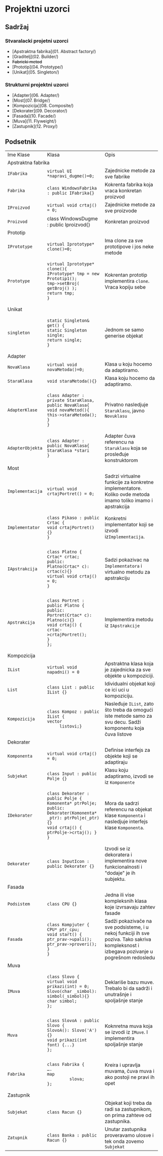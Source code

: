 # Projektni uzorci

## Sadržaj

### Stvaralacki projetni uzorci

* [Apstraktna fabrika](01. Abstract factory/)
* [Graditelj](02. Builder/)
* ~~Fabricki metod~~
* [Prototip](04. Prototype/)
* [Unikat](05. Singleton/)

### Strukturni projektni uzorci

* [Adapter](06. Adapter/)
* [Most](07. Bridge/)
* [Kompozicija](08. Composite/)
* [Dekorater](09. Decorator/)
* [Fasada](10. Facade/)
* [Muva](11. Flyweight/)
* [Zastupnik](12. Proxy/)


## Podsetnik


<table >
<tr>
<td>Ime Klase</td>
<td>Klasa</td>
<td>Opis</td>
</tr>
<tr>
<td colspan='3'>Apstraktna fabrika</td>
</tr>
<tr>
<td><code>IFabrika</code></td>
<td><code>virtual UI *napravi_dugme()=0;</code></td>
<td>Zajednicke metode za sve fabrike</td>
</tr>
<tr>
<td><code>Fabrika</code></td>
<td><code>class WindowsFabrika : public IFabrika{}</code></td>
<td>Kokrenta fabrika koja vraca konkretan proizvod</td>
</tr>
<tr>
<td><code>IProizvod</code></td>
<td><code>virtual void crtaj() = 0;</code></td>
<td>Zajednicke metode za sve proizvode</td>
</tr>
<tr>
<td><code>Proizvod</code></td>
<td>class WindowsDugme : public Iproizvod{}</td>
<td>Konkretan proizvod</td>
</tr>
<tr>
<td colspan='3'>Prototip</td>
</tr>
<tr>
<td><code>IPrototype</code></td>
<td><code>virtual Iprototype* clone()=0;</code></td>
<td>Ima clone za sve prototipove i jos neke metode</td>
</tr>
<tr>
<td><code>Prototype</code></td>
<td><pre><code>virtual Iprototype* clone(){
IPrototype* tmp = new Prototip1();
tmp->setBroj( getBroj() );
return tmp;
}</code></pre></td>
<td>Kokrentan prototip implementira <code>clone</code>. Vraca kopiju sebe</td>
</tr>
<tr>
<td colspan='3'>Unikat</td>
</tr>
<tr>
<td><code>singleton</code></td>
<td><pre><code>static Singleton& get() {
static Singleton single;
return single;
}</code></pre></td>
<td>Jednom se samo generise objekat</td>
</tr>
<tr>
<td colspan='3'>Adapter</td>
</tr>
<tr>
<td><code>NovaKlasa</code></td>
<td><code>virtual void novaMetoda()=0;</code></td>
<td>Klasa u koju hocemo da adaptiramo.</td>
</tr>
<tr>
<td><code>StaraKlasa</code></td>
<td><code>void staraMetoda(){}</code></td>
<td>Klasa koju hocemo da adaptiramo.</td>
</tr>
<tr>
<td><code>AdapterKlase</code></td>
<td><pre><code>class Adapter : private StaraKlasa, public NovaKlasa{
void novaMetod(){
this->staraMetoda();
}
}</code></pre></td>
<td>Privatno nasledjuje <code>Staruklasu</code>, javno <code>Novuklasu</code></td>
</tr>
<tr>
<td><code>AdapterObjekta</code></td>
<td><pre><code>class Adapter : public NovaKlasa{
StaraKlasa *stari
}</code></pre></td>
<td>Adapter čuva referencu na <code>Staruklasu</code> koja se prosleđuje konstruktorom</td>
</tr>
<tr>
<td colspan='3'>Most</td>
</tr>
<tr>
<td><code>Implementacija</code></td>
<td><code>virtual void crtajPortret() = 0;</code></td>
<td>Sadrzi virtualne funkcije za konkretne implementatore. Koliko ovde metoda imamo toliko imamo i apstrakcija</td>
</tr>
<tr>
<td><code>Implementator</code></td>
<td><pre><code>class Pikaso : public Crtac {
void crtajPortret() {}
}</code></pre></td>
<td>Konkretni implementator koji se izvodi iz<code>Implementacija</code>.</td>
</tr>
<tr>
<td><code>IApstrakcija</code></td>
<td><pre><code>class Platno {
Crtac* crtac;
public:
Platno(Crtac* c): crtac(c){}
virtual void crtaj() = 0;
}</code></pre></td>
<td>Sadzi pokazivac na <code>Implementatora</code> i virtualno metodu za apstrakciju</td>
</tr>
<tr>
<td><code>Apstrakcija</code></td>
<td><pre><code>class Portret : public Platno {
public:
Portret(Crtac* c): Platno(c){}
void crtaj() {
crtac->crtajPortret();
}
};</code></pre></td>
<td>Implementira metodu iz <code>IApstrakcije</code></td>
</tr>
<tr>
<td colspan='3'>Kompozicija</td>
</tr>
<tr>
<td><code>IList</code></td>
<td><code>virtual void napadni() = 0</code></td>
<td>Apstraktna klasa koja je zajednicka za sve objekte u kompoziciji.</td>
</tr>
<tr>
<td><code>List</code></td>
<td><code>class List : public IList {}</code></td>
<td>Idividualni objekat koji ce ici uci u kompoziciju.</td>
</tr>
<tr>
<td><code>Kompozicija</code></td>
<td><pre><code>class Kompoz : public IList {
vector
	<IList*> listovi;}</code></pre>
	</td>
	<td>Nasleđuje <code>IList</code>, zato što treba da omogući iste metode samo za svu decu. Sadži komponentu koja čuva listove</td>
</tr>
<tr>
	<td colspan='3'>Dekorater</td>
</tr>
<tr>
	<td><code>Komponenta</code></td>
	<td><code>virtual void crtaj() = 0;</code></td>
	<td>Definise interfejs za objekte koji se adaptiraju</td>
</tr>
<tr>
	<td><code>Subjekat</code></td>
	<td><code>class Input : public Polje {}</code></td>
	<td>Klasu koju adaptiramo, izvodi se iz <code>Komponente</code></td>
</tr>
<tr>
	<td><code>IDekorater</code></td>
	<td><pre><code>class Dekorater : public Polje {
Komonenta* ptrPolje;
public:
Dekorater(Komonenta* _ptr): ptrPolje(_ptr){}
void crtaj() { ptrPolje->crtaj(); }
}</code></pre></td>
	<td>Mora da sadrzi referencu na objekat klase <code>Komponenta</code> i nasledjuje interfejs klase <code>Komponenta</code>.</td>
</tr>
<tr>
	<td><code>Dekorater</code></td>
	<td><code>class InputIcon : public Dekorater {}</code></td>
	<td>Izvodi se iz dekoratera i implementira nove funkcionalnosti i "dodaje" je ih subjektu.</td>
</tr>
<tr>
	<td colspan='3'>Fasada</td>
</tr>
<tr>
	<td><code>Podsistem</code></td>
	<td><code>class CPU {}</code></td>
	<td>Jedna ili vise kompleksnih klasa koje izvrsavaju zahtev fasade</td>
</tr>
<tr>
	<td><code>Fasada</code></td>
	<td><pre><code>class Kompjuter {
CPU* ptr_cpu;
void start() {
ptr_prav->upali();
ptr_prav->proveri();
}
}</code></pre></td>
	<td>Sadži pokazivače na sve podsisteme, i u nekoj funkciji ih sve poziva. Tako sakriva kompleksnost i izbegava pozivanje u pogrešnom redosledu</td>
</tr>
<tr>
	<td colspan='3'>Muva</td>
</tr>
<tr>
	<td><code>IMuva</code></td>
	<td><pre><code>class Slovo {
virtual void prikazi(int) = 0;
Slovo(char _simbol): simbol(_simbol){}
char simbol;
};</code></pre></td>
	<td>Deklariše bazu muve. Trebalo bi da sadrži i unutrašnje i spoljašnje stanje</td>
</tr>
<tr>
	<td><code>Muva</code></td>
	<td><pre><code>class SlovoA : public Slovo {
SlovoA(): Slovo('A'){}
void prikazi(int font) {...}
};</code></pre></td>
	<td>Koknretna muva koja se izvodi iz <code>IMuve</code>. I implementira spoljašnje stanje</td>
</tr>
<tr>
	<td><code>Fabrika</code></td>
	<td><pre><code>class Fabrika {
….
map
		<char, Slovo*> slova;
};</code></pre>
		</td>
		<td>Kreira i upravlja muvama, čuva muva i ako postoji ne pravi ih opet</td>
	</tr>
	<tr>
		<td colspan='3'>Zastupnik</td>
	</tr>
	<tr>
		<td><code>Subjekat</code></td>
		<td><code>class Racun {}</code></td>
		<td>Objekat koji treba da radi sa zastupnikom, on prima zahteve od zastupnika.</td>
	</tr>
	<tr>
		<td><code>Zatupnik</code></td>
		<td><code>class Banka : public Racun {}</code></td>
		<td>Unutar zastupnika proveravamo ulosve i tek onda zovemo <code>Subjekat</code></td>
	</tr>
</table>
